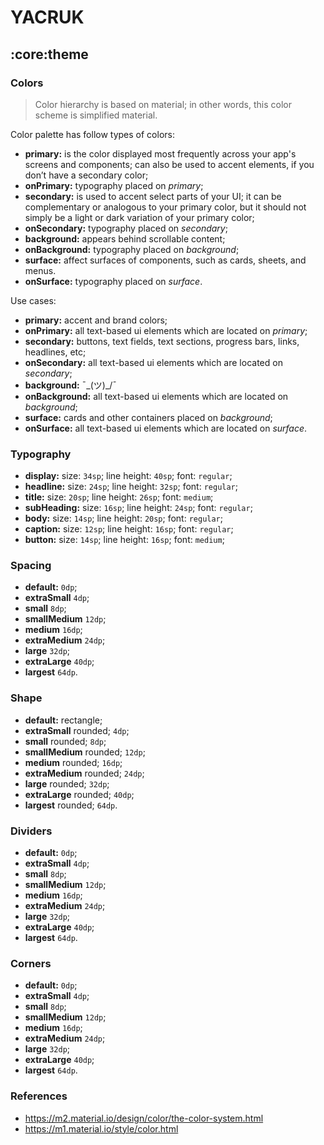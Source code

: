 # YACRUK

## :core:theme

### Colors

> Color hierarchy is based on material; in other words, this color scheme is simplified material.

Color palette has follow types of colors:

- __primary:__ is the color displayed most frequently across your app's screens and components; can
  also be used to accent elements, if you don’t have a secondary color;
- __onPrimary:__ typography placed on _primary_;
- __secondary:__ is used to accent select parts of your UI; it can be complementary or analogous to
  your primary color, but it should not simply be a light or dark variation of your primary color;
- __onSecondary:__ typography placed on _secondary_;
- __background:__ appears behind scrollable content;
- __onBackground:__ typography placed on _background_;
- __surface:__ affect surfaces of components, such as cards, sheets, and menus.
- __onSurface:__ typography placed on _surface_.

Use cases:

- __primary:__ accent and brand colors;
- __onPrimary:__ all text-based ui elements which are located on _primary_;
- __secondary:__ buttons, text fields, text sections, progress bars, links, headlines, etc;
- __onSecondary:__ all text-based ui elements which are located on _secondary_;
- __background:__ ¯\_(ツ)_/¯
- __onBackground:__ all text-based ui elements which are located on _background_;
- __surface:__ cards and other containers placed on _background_;
- __onSurface:__ all text-based ui elements which are located on _surface_.

### Typography

- __display:__ size: `34sp`; line height: `40sp`; font: `regular`;
- __headline:__ size: `24sp`; line height: `32sp`; font: `regular`;
- __title:__ size: `20sp`; line height: `26sp`; font: `medium`;
- __subHeading:__ size: `16sp`; line height: `24sp`; font: `regular`;
- __body:__ size: `14sp`; line height: `20sp`; font: `regular`;
- __caption:__ size: `12sp`; line height: `16sp`; font: `regular`;
- __button:__ size: `14sp`; line height: `16sp`; font: `medium`;

### Spacing

- __default:__ `0dp`;
- __extraSmall__ `4dp`;
- __small__ `8dp`;
- __smallMedium__ `12dp`;
- __medium__ `16dp`;
- __extraMedium__ `24dp`;
- __large__ `32dp`;
- __extraLarge__ `40dp`;
- __largest__ `64dp`.

### Shape

- __default:__ rectangle;
- __extraSmall__ rounded; `4dp`;
- __small__ rounded; `8dp`;
- __smallMedium__ rounded; `12dp`;
- __medium__ rounded; `16dp`;
- __extraMedium__ rounded; `24dp`;
- __large__ rounded; `32dp`;
- __extraLarge__ rounded; `40dp`;
- __largest__ rounded; `64dp`.

### Dividers

- __default:__ `0dp`;
- __extraSmall__ `4dp`;
- __small__ `8dp`;
- __smallMedium__ `12dp`;
- __medium__ `16dp`;
- __extraMedium__ `24dp`;
- __large__ `32dp`;
- __extraLarge__ `40dp`;
- __largest__ `64dp`.

### Corners

- __default:__ `0dp`;
- __extraSmall__ `4dp`;
- __small__ `8dp`;
- __smallMedium__ `12dp`;
- __medium__ `16dp`;
- __extraMedium__ `24dp`;
- __large__ `32dp`;
- __extraLarge__ `40dp`;
- __largest__ `64dp`.

### References

- https://m2.material.io/design/color/the-color-system.html
- https://m1.material.io/style/color.html